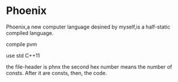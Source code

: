 # Phoenix
Phoenix,a new computer language desined by myself,is a half-static compiled language.

compile pvm

use std C++11

the file-header is phnx
the second hex number means the number of consts. After it are consts, then, the code.

